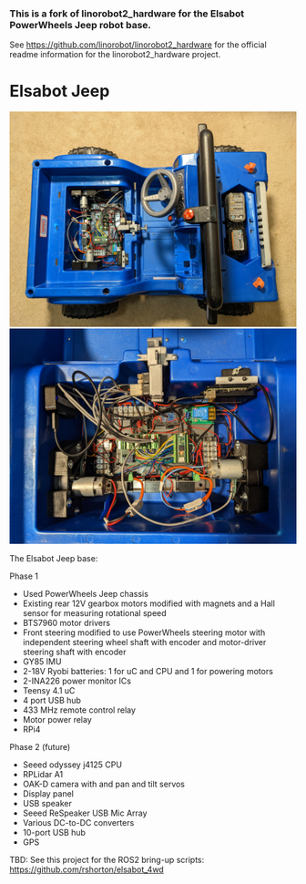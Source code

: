 ### This is a fork of linorobot2_hardware for the Elsabot PowerWheels Jeep robot base.

See https://github.com/linorobot/linorobot2_hardware for the official readme information for the linorobot2_hardware project.


# Elsabot Jeep

![Elsabot Jeep](docs/jeep_wip1.jpg)
![Elsabot Jeep](docs/jeep_wip2.jpg)


The Elsabot Jeep base:

Phase 1
* Used PowerWheels Jeep chassis
* Existing rear 12V gearbox motors modified with magnets and a Hall sensor for measuring rotational speed
* BTS7960 motor drivers
* Front steering modified to use PowerWheels steering motor with independent steering wheel shaft with encoder and motor-driver steering shaft with encoder
* GY85 IMU
* 2-18V Ryobi batteries: 1 for uC and CPU and 1 for powering motors
* 2-INA226 power monitor ICs
* Teensy 4.1 uC
* 4 port USB hub
* 433 MHz remote control relay
* Motor power relay
* RPi4

Phase 2 (future)
* Seeed odyssey j4125 CPU
* RPLidar A1
* OAK-D camera with and pan and tilt servos
* Display panel
* USB speaker
* Seeed ReSpeaker USB Mic Array
* Various DC-to-DC converters
* 10-port USB hub
* GPS

TBD:
See this project for the ROS2 bring-up scripts:
https://github.com/rshorton/elsabot_4wd

